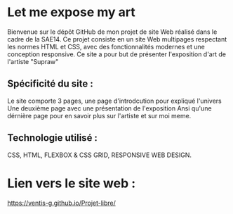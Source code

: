 # Let me expose my art 
Bienvenue sur le dépôt GitHub de mon projet de site Web réalisé dans le cadre de la SAE14. Ce projet consiste en un site Web multipages respectant les normes HTML et CSS, avec des fonctionnalités modernes et une conception responsive. Ce site a pour but de présenter l'exposition d'art de l'artiste "Supraw" 

## Spécificité du site : 
Le site comporte 3 pages, une page d'introdcution pour expliqué l'univers
Une deuxième page avec une présentation de l'exposition 
Ansi qu'une dérnière page pour en savoir plus sur l'artiste et sur moi meme. 

## Technologie utilisé : 
CSS, HTML, FLEXBOX & CSS GRID, RESPONSIVE WEB DESIGN. 

# Lien vers le site web : 

https://ventis-g.github.io/Projet-libre/



